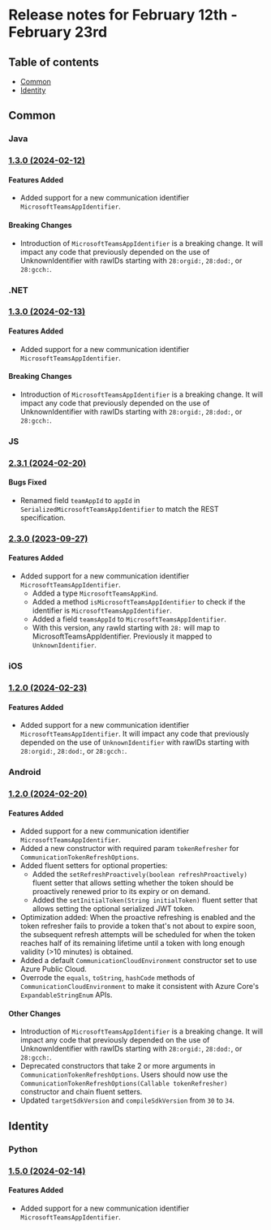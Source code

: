 # Release notes for February 12th - February 23rd

## Table of contents

* [Common](#common)
* [Identity](#identity)

## Common

### Java

### [1.3.0 (2024-02-12)](https://github.com/Azure/azure-sdk-for-java/blob/main/sdk/communication/azure-communication-common/CHANGELOG.md#130-2024-02-12)

#### Features Added

- Added support for a new communication identifier `MicrosoftTeamsAppIdentifier`.

#### Breaking Changes

- Introduction of `MicrosoftTeamsAppIdentifier` is a breaking change. It will impact any code that previously depended on the use of UnknownIdentifier with rawIDs starting with `28:orgid:`, `28:dod:`, or `28:gcch:`.

### .NET

### [1.3.0 (2024-02-13)](https://github.com/Azure/azure-sdk-for-net/blob/main/sdk/communication/Azure.Communication.Common/CHANGELOG.md#130-2024-02-13)

#### Features Added

- Added support for a new communication identifier `MicrosoftTeamsAppIdentifier`.

#### Breaking Changes

- Introduction of `MicrosoftTeamsAppIdentifier` is a breaking change. It will impact any code that previously depended on the use of UnknownIdentifier with rawIDs starting with `28:orgid:`, `28:dod:`, or `28:gcch:`.

### JS

### [2.3.1 (2024-02-20)](https://github.com/Azure/azure-sdk-for-js/blob/main/sdk/communication/communication-common/CHANGELOG.md#231-2024-02-20)

#### Bugs Fixed

- Renamed field `teamAppId` to `appId` in `SerializedMicrosoftTeamsAppIdentifier` to match the REST specification.

### [2.3.0 (2023-09-27)](https://github.com/Azure/azure-sdk-for-js/blob/main/sdk/communication/communication-common/CHANGELOG.md#230-2023-09-27)

#### Features Added

- Added support for a new communication identifier `MicrosoftTeamsAppIdentifier`.
    - Added a type `MicrosoftTeamsAppKind`.
    - Added a method `isMicrosoftTeamsAppIdentifier` to check if the identifier is `MicrosoftTeamsAppIdentifier`.
    - Added a field `teamsAppId` to `MicrosoftTeamsAppIdentifier`.
    - With this version, any rawId starting with `28:` will map to MicrosoftTeamsAppIdentifier. Previously it mapped to `UnknownIdentifier`.

### iOS

### [1.2.0 (2024-02-23)](https://github.com/Azure/azure-sdk-for-ios/blob/main/sdk/communication/AzureCommunicationCommon/CHANGELOG.md#120-2024-02-23)

#### Features Added

- Added support for a new communication identifier `MicrosoftTeamsAppIdentifier`. It will impact any code that previously depended on the use of `UnknownIdentifier` with rawIDs starting with `28:orgid:`, `28:dod:`, or `28:gcch:`.

### Android

### [1.2.0 (2024-02-20)](https://github.com/Azure/azure-sdk-for-android/blob/main/sdk/communication/azure-communication-common/CHANGELOG.md#120-2024-02-20)

#### Features Added

- Added support for a new communication identifier `MicrosoftTeamsAppIdentifier`.
- Added a new constructor with required param `tokenRefresher` for `CommunicationTokenRefreshOptions`.
- Added fluent setters for optional properties:
    - Added the `setRefreshProactively(boolean refreshProactively)` fluent setter that allows setting whether the token should be proactively renewed prior to its expiry or on demand.
    - Added the `setInitialToken(String initialToken)` fluent setter that allows setting the optional serialized JWT token.
- Optimization added: When the proactive refreshing is enabled and the token refresher fails to provide a token that's not about to expire soon, the subsequent refresh attempts will be scheduled for when the token reaches half of its remaining lifetime until a token with long enough validity (>10 minutes) is obtained.
- Added a default `CommunicationCloudEnvironment` constructor set to use Azure Public Cloud.
- Overrode the `equals`, `toString`, `hashCode` methods of `CommunicationCloudEnvironment` to make it consistent with Azure Core's `ExpandableStringEnum` APIs.

#### Other Changes

- Introduction of `MicrosoftTeamsAppIdentifier` is a breaking change. It will impact any code that previously depended on the use of UnknownIdentifier with rawIDs starting with `28:orgid:`, `28:dod:`, or `28:gcch:`.
- Deprecated constructors that take 2 or more arguments in `CommunicationTokenRefreshOptions`. Users should now use the `CommunicationTokenRefreshOptions(Callable tokenRefresher)` constructor and chain fluent setters.
- Updated `targetSdkVersion` and `compileSdkVersion` from `30` to `34`.


## Identity

### Python

### [1.5.0 (2024-02-14)](https://github.com/Azure/azure-sdk-for-python/blob/main/sdk/communication/azure-communication-identity/CHANGELOG.md#150-2024-02-14)

#### Features Added

- Added support for a new communication identifier `MicrosoftTeamsAppIdentifier`.